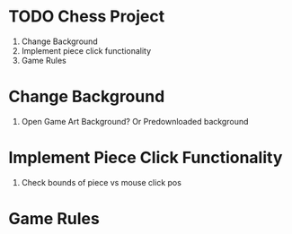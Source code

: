 # TODO Chess Project

1. Change Background
2. Implement piece click functionality
3. Game Rules

# Change Background
1. Open Game Art Background? Or Predownloaded background

# Implement Piece Click Functionality
1. Check bounds of piece vs mouse click pos

# Game Rules
